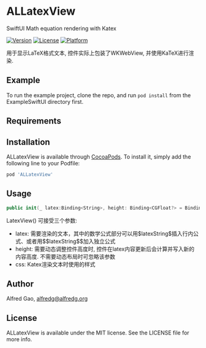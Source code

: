 # ALLatexView
SwiftUI Math equation rendering with Katex

[![Version](https://img.shields.io/cocoapods/v/ALLatexView.svg?style=flat)](https://cocoapods.org/pods/ALLatexView)
[![License](https://img.shields.io/cocoapods/l/ALLatexView.svg?style=flat)](https://cocoapods.org/pods/ALLatexView)
[![Platform](https://img.shields.io/cocoapods/p/ALLatexView.svg?style=flat)](https://cocoapods.org/pods/ALLatexView)

用于显示LaTeX格式文本, 控件实际上包装了WKWebView, 并使用KaTeX进行渲染.

## Example

To run the example project, clone the repo, and run `pod install` from the ExampleSwiftUI directory first.

## Requirements

## Installation

ALLatexView is available through [CocoaPods](https://cocoapods.org). To install
it, simply add the following line to your Podfile:

```ruby
pod 'ALLatexView'
```

## Usage

```swift
public init(_ latex:Binding<String>, height: Binding<CGFloat?> = Binding.constant(nil), css:String = ".formula-wrap {line-height: 24px;}")
```
LatexView() 可接受三个参数:

* latex: 需要渲染的文本，其中的数学公式部分可以用\$latexString\$插入行内公式、或者用\$\$latexString\$\$加入独立公式
* height: 需要动态调整控件高度时, 控件在latex内容更新后会计算并写入新的内容高度. 不需要动态布局时可忽略该参数
* css: Katex渲染文本时使用的样式

## Author

Alfred Gao, alfredg@alfredg.org

## License

ALLatexView is available under the MIT license. See the LICENSE file for more info.
